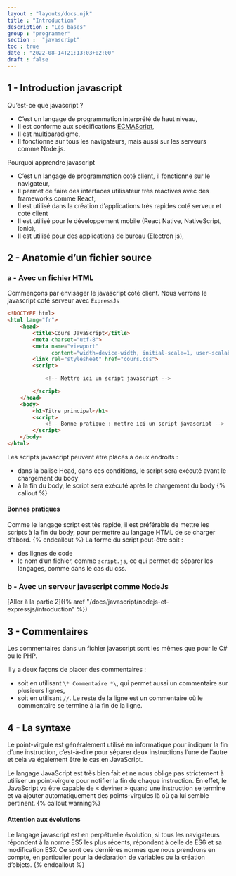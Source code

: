 ```yaml
---
layout : "layouts/docs.njk"
title : "Introduction"
description : "Les bases"
group : "programmer"
section :  "javascript"
toc : true
date : "2022-08-14T21:13:03+02:00"
draft : false
---
```

## 1 - Introduction javascript
Qu’est-ce que javascript ?
- C’est un langage de programmation interprété de haut niveau,
- Il est conforme aux spécifications [ECMAScript](https://fr.wikipedia.org/wiki/ECMAScript),
- Il est multiparadigme,
- Il fonctionne sur tous les navigateurs, mais aussi sur les serveurs comme Node.js.

Pourquoi apprendre javascript

- C’est un langage de programmation coté client, il fonctionne sur le navigateur,
- Il permet de faire des interfaces utilisateur très réactives avec des frameworks comme React,
- Il est utilisé dans la création d’applications très rapides coté serveur et coté client
- Il est utilisé pour le développement mobile (React Native, NativeScript, Ionic),
- Il est utilisé pour des applications de bureau (Electron js),
## 2 - Anatomie d’un fichier source
### a - Avec un fichier HTML
Commençons par envisager le javascript coté client. Nous verrons le javascript coté serveur avec `ExpressJs`
```html
<!DOCTYPE html>
<html lang="fr">
    <head>
        <title>Cours JavaScript</title>
        <meta charset="utf-8">
        <meta name="viewport"
              content="width=device-width, initial-scale=1, user-scalable=no">
        <link rel="stylesheet" href="cours.css">
        <script>

            <!-- Mettre ici un script javascript -->

        </script>
    </head>
    <body>
        <h1>Titre principal</h1>
        <script>
            <!-- Bonne pratique : mettre ici un script javascript -->
        </script>
    </body>
</html>
````
Les scripts javascript peuvent être placés à deux endroits :

- dans la balise Head, dans ces conditions, le script sera exécuté avant le chargement du body
- à la fin du body, le script sera exécuté après le chargement du body
  {% callout %}
#### Bonnes pratiques
Comme le langage script est tès rapide, il est préférable de mettre les scripts à la fin du body, pour permettre au langage HTML de se charger d’abord.
{% endcallout %}
La forme du script peut-être soit :

- des lignes de code
- le nom d’un fichier, comme `script.js`, ce qui permet de séparer les langages, comme dans le cas du css.
### b - Avec un serveur javascript comme NodeJs
[Aller à la partie 2]({% aref "/docs/javascript/nodejs-et-expressjs/introduction" %})
## 3 - Commentaires
Les commentaires dans un fichier javascript sont les mêmes que pour le C# ou le PHP.

Il y a deux façons de placer des commentaires :

- soit en utilisant `\* Commentaire *\`, qui permet aussi un commentaire sur plusieurs lignes,
- soit en utilisant `//`. Le reste de la ligne est un commentaire où le commentaire se termine à la fin de la ligne.
## 4 - La syntaxe
Le point-virgule est généralement utilisé en informatique pour indiquer la fin d’une instruction, c’est-à-dire pour séparer deux instructions l’une de l’autre et cela va également être le cas en JavaScript.

Le langage JavaScript est très bien fait et ne nous oblige pas strictement à utiliser un point-virgule pour notifier la fin de chaque instruction. En effet, le JavaScript va être capable de « deviner » quand une instruction se termine et va ajouter automatiquement des points-virgules là où ça lui semble pertinent.
{% callout warning%}
#### Attention aux évolutions
Le langage javascript est en perpétuelle évolution, si tous les navigateurs répondent à la norme ES5 les plus récents, répondent à celle de ES6 et sa modification ES7. Ce sont ces dernières normes que nous prendrons en compte, en particulier pour la déclaration de variables ou la création d’objets.
{% endcallout %}
